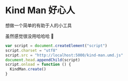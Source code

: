 # Kind Man 好心人

想做一个简单的有助于人的小工具

虽然感觉很没用哈哈哈 🤣

```js
var script = document.createElement("script")
script.charset = "utf8"
script.src = "http://localhost:5000/kind-man.umd.js"
document.head.appendChild(script)
script.onload = function () {
  KindMan.create()
}
```
